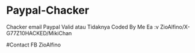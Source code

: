 # Paypal-Chacker
Chacker email Paypal Valid atau Tidaknya Coded By Me Ea :v
ZioAlfino/X-G77Z10HACKED/MikiChan

#Contact FB ZioAlfino
